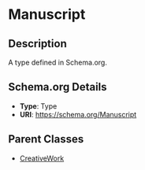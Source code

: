 # Manuscript

## Description
A type defined in Schema.org.

## Schema.org Details
- **Type**: Type
- **URI**: https://schema.org/Manuscript

## Parent Classes
- [CreativeWork](../CreativeWork.md)


